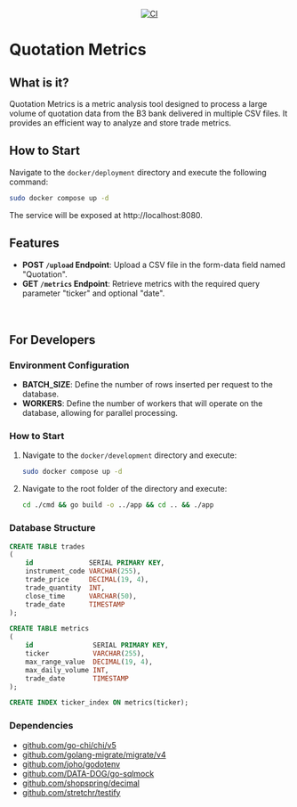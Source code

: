 <p align="center">
  <a href="https://github.com/victorvcruz/quotation-metrics/actions/workflows/test.yml">
    <img src="https://github.com/victorvcruz/quotation-metrics/actions/workflows/test.yml/badge.svg" alt="CI">
  </a>
</p>

# Quotation Metrics

## What is it?

Quotation Metrics is a metric analysis tool designed to process a large volume of quotation data from the B3 bank delivered in multiple CSV files. It provides an efficient way to analyze and store trade metrics.

## How to Start

Navigate to the `docker/deployment` directory and execute the following command:
```bash
sudo docker compose up -d
```
The service will be exposed at http://localhost:8080.

## Features

- **POST `/upload` Endpoint**: Upload a CSV file in the form-data field named "Quotation".
- **GET `/metrics` Endpoint**: Retrieve metrics with the required query parameter "ticker" and optional "date".
<br><br><br>
## For Developers

### Environment Configuration

- **BATCH_SIZE**: Define the number of rows inserted per request to the database.
- **WORKERS**: Define the number of workers that will operate on the database, allowing for parallel processing.

### How to Start

1. Navigate to the `docker/development` directory and execute:
    ```bash
    sudo docker compose up -d
    ```
2. Navigate to the root folder of the directory and execute:
    ```bash
    cd ./cmd && go build -o ../app && cd .. && ./app
    ```

### Database Structure

```sql
CREATE TABLE trades
(
    id              SERIAL PRIMARY KEY,
    instrument_code VARCHAR(255),
    trade_price     DECIMAL(19, 4),
    trade_quantity  INT,
    close_time      VARCHAR(50),
    trade_date      TIMESTAMP
);

CREATE TABLE metrics
(
    id               SERIAL PRIMARY KEY,
    ticker           VARCHAR(255),
    max_range_value  DECIMAL(19, 4),
    max_daily_volume INT,
    trade_date       TIMESTAMP
);

CREATE INDEX ticker_index ON metrics(ticker);
```

### Dependencies

- [github.com/go-chi/chi/v5](https://github.com/go-chi/chi)
- [github.com/golang-migrate/migrate/v4](https://github.com/golang-migrate/migrate)
- [github.com/joho/godotenv](https://github.com/joho/godotenv)
- [github.com/DATA-DOG/go-sqlmock](https://github.com/DATA-DOG/go-sqlmock)
- [github.com/shopspring/decimal](https://github.com/shopspring/decimal)
- [github.com/stretchr/testify](https://github.com/stretchr/testify)
